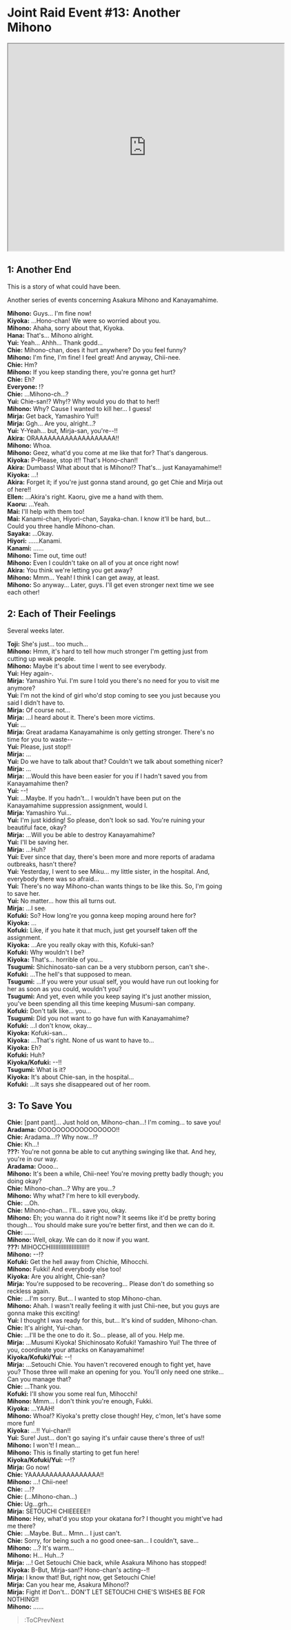 
Joint Raid Event #13: Another Mihono
====================================
[<iframe width="640" height="480" src="https://www.youtube.com/embed/CLTsf5p93-o"></iframe>](:Iframe)  
## 1: Another End
This is a story of what could have been\.

  
Another series of events concerning Asakura Mihono and Kanayamahime\.

  
**Mihono:** Guys\.\.\. I'm fine now\!  
**Kiyoka:** \.\.\.Hono-chan\! We were so worried about you\.  
**Mihono:** Ahaha, sorry about that, Kiyoka\.  
**Hana:** That's\.\.\. Mihono alright\.  
**Yui:** Yeah\.\.\. Ahhh\.\.\. Thank godd\.\.\.  
**Chie:** Mihono-chan, does it hurt anywhere\? Do you feel funny\?  
**Mihono:** I'm fine, I'm fine\! I feel great\! And anyway, Chii-nee\.  
**Chie:** Hm\?  
**Mihono:** If you keep standing there, you're gonna get hurt\?  
**Chie:** Eh\?  
**Everyone:** \!\?  
**Chie:** \.\.\.Mihono-ch\.\.\.\?  
**Yui:** Chie-san\!\? Why\!\? Why would you do that to her\!\!  
**Mihono:** Why\? Cause I wanted to kill her\.\.\. I guess\!  
**Mirja:** Get back, Yamashiro Yui\!\!  
**Mirja:** Ggh\.\.\. Are you, alright\.\.\.\?  
**Yui:** Y-Yeah\.\.\. but, Mirja-san, you're--\!\!  
**Akira:** ORAAAAAAAAAAAAAAAAAAA\!\!  
**Mihono:** Whoa\.  
**Mihono:** Geez, what'd you come at me like that for\? That's dangerous\.  
**Kiyoka:** P-Please, stop it\!\! That's Hono-chan\!\!  
**Akira:** Dumbass\! What about that is Mihono\!\? That's\.\.\. just Kanayamahime\!\!  
**Kiyoka:** \.\.\.\!  
**Akira:** Forget it; if you're just gonna stand around, go get Chie and Mirja out of here\!\!  
**Ellen:** \.\.\.Akira's right\. Kaoru, give me a hand with them\.  
**Kaoru:** \.\.\.Yeah\.  
**Mai:** I'll help with them too\!  
**Mai:** Kanami-chan, Hiyori-chan, Sayaka-chan\. I know it'll be hard, but\.\.\. Could you three handle Mihono-chan\.  
**Sayaka:** \.\.\.Okay\.  
**Hiyori:** \.\.\.\.\.\.Kanami\.  
**Kanami:** \.\.\.\.\.\.  
**Mihono:** Time out, time out\!  
**Mihono:** Even I couldn't take on all of you at once right now\!  
**Akira:** You think we're letting you get away\?  
**Mihono:** Mmm\.\.\. Yeah\! I think I can get away, at least\.  
**Mihono:** So anyway\.\.\. Later, guys\. I'll get even stronger next time we see each other\!  

## 2: Each of Their Feelings
Several weeks later\.

  
**Toji:** She's just\.\.\. too much\.\.\.  
**Mihono:** Hmm, it's hard to tell how much stronger I'm getting just from cutting up weak people\.  
**Mihono:** Maybe it's about time I went to see everybody\.  
**Yui:** Hey again-\.  
**Mirja:** Yamashiro Yui\. I'm sure I told you there's no need for you to visit me anymore\?  
**Yui:** I'm not the kind of girl who'd stop coming to see you just because you said I didn't have to\.  
**Mirja:** Of course not\.\.\.  
**Mirja:** \.\.\.I heard about it\. There's been more victims\.  
**Yui:** \.\.\.  
**Mirja:** Great aradama Kanayamahime is only getting stronger\. There's no time for you to waste--  
**Yui:** Please, just stop\!\!  
**Mirja:** \.\.\.  
**Yui:** Do we have to talk about that\? Couldn't we talk about something nicer\?  
**Mirja:** \.\.\.  
**Mirja:** \.\.\.Would this have been easier for you if I hadn't saved you from Kanayamahime then\?  
**Yui:** --\!  
**Yui:** \.\.\.Maybe\. If you hadn't\.\.\. I wouldn't have been put on the Kanayamahime suppression assignment, would I\.  
**Mirja:** Yamashiro Yui\.\.\.  
**Yui:** I'm just kidding\! So please, don't look so sad\. You're ruining your beautiful face, okay\?  
**Mirja:** \.\.\.Will you be able to destroy Kanayamahime\?  
**Yui:** I'll be saving her\.  
**Mirja:** \.\.\.Huh\?  
**Yui:** Ever since that day, there's been more and more reports of aradama outbreaks, hasn't there\?  
**Yui:** Yesterday, I went to see Miku\.\.\. my little sister, in the hospital\. And, everybody there was so afraid\.\.\.  
**Yui:** There's no way Mihono-chan wants things to be like this\. So, I'm going to save her\.  
**Yui:** No matter\.\.\. how this all turns out\.  
**Mirja:** \.\.\.I see\.  
**Kofuki:** So\? How long're you gonna keep moping around here for\?  
**Kiyoka:** \.\.\.  
**Kofuki:** Like, if you hate it that much, just get yourself taken off the assignment\.  
**Kiyoka:** \.\.\.Are you really okay with this, Kofuki-san\?  
**Kofuki:** Why wouldn't I be\?  
**Kiyoka:** That's\.\.\. horrible of you\.\.\.  
**Tsugumi:** Shichinosato-san can be a very stubborn person, can't she-\.  
**Kofuki:** \.\.\.The hell's that supposed to mean\.  
**Tsugumi:** \.\.\.If you were your usual self, you would have run out looking for her as soon as you could, wouldn't you\?  
**Tsugumi:** And yet, even while you keep saying it's just another mission, you've been spending all this time keeping Musumi-san company\.  
**Kofuki:** Don't talk like\.\.\. you\.\.\.  
**Tsugumi:** Did you not want to go have fun with Kanayamahime\?  
**Kofuki:** \.\.\.I don't know, okay\.\.\.  
**Kiyoka:** Kofuki-san\.\.\.  
**Kiyoka:** \.\.\.That's right\. None of us want to have to\.\.\.  
**Kiyoka:** Eh\?  
**Kofuki:** Huh\?  
**Kiyoka/Kofuki:** --\!\!  
**Tsugumi:** What is it\?  
**Kiyoka:** It's about Chie-san, in the hospital\.\.\.  
**Kofuki:** \.\.\.It says she disappeared out of her room\.  

## 3: To Save You
**Chie:** [pant pant\]\.\.\. Just hold on, Mihono-chan\.\.\.\! I'm coming\.\.\. to save you\!  
**Aradama:** OOOOOOOOOOOOOOOOO\!\!  
**Chie:** Aradama\.\.\.\!\? Why now\.\.\.\!\?  
**Chie:**  Kh\.\.\.\!  
**\?\?\?:** You're not gonna be able to cut anything swinging like that\. And hey, you're in our way\.  
**Aradama:** Oooo\.\.\.  
**Mihono:** It's been a while, Chii-nee\! You're moving pretty badly though; you doing okay\?  
**Chie:** Mihono-chan\.\.\.\? Why are you\.\.\.\?  
**Mihono:** Why what\? I'm here to kill everybody\.  
**Chie:** \.\.\.Oh\.  
**Chie:** Mihono-chan\.\.\. I'll\.\.\. save you, okay\.  
**Mihono:** Eh; you wanna do it right now\? It seems like it'd be pretty boring though\.\.\. You should make sure you're better first, and then we can do it\.  
**Chie:** \.\.\.\.\.\.  
**Mihono:** Well, okay\. We can do it now if you want\.  
**\?\?\?:** MIHOCCHIIIIIIIIIIIIIIIIIIIIII\!\!  
**Mihono:** --\!\?  
**Kofuki:** Get the hell away from Chichie, Mihocchi\.  
**Mihono:** Fukki\! And everybody else too\!  
**Kiyoka:** Are you alright, Chie-san\?  
**Mirja:** You're supposed to be recovering\.\.\. Please don't do something so reckless again\.  
**Chie:** \.\.\.I'm sorry\. But\.\.\. I wanted to stop Mihono-chan\.  
**Mihono:** Ahah\. I wasn't really feeling it with just Chii-nee, but you guys are gonna make this exciting\!  
**Yui:** I thought I was ready for this, but\.\.\. It's kind of sudden, Mihono-chan\.  
**Chie:** It's alright, Yui-chan\.  
**Chie:** \.\.\.I'll be the one to do it\. So\.\.\. please, all of you\. Help me\.  
**Mirja:** \.\.\.Musumi Kiyoka\! Shichinosato Kofuki\! Yamashiro Yui\! The three of you, coordinate your attacks on Kanayamahime\!  
**Kiyoka/Kofuki/Yui:** --\!  
**Mirja:** \.\.\.Setouchi Chie\. You haven't recovered enough to fight yet, have you\? Those three will make an opening for you\. You'll only need one strike\.\.\. Can you manage that\?  
**Chie:** \.\.\.Thank you\.  
**Kofuki:** I'll show you some real fun, Mihocchi\!  
**Mihono:** Mmm\.\.\. I don't think you're enough, Fukki\.  
**Kiyoka:** \.\.\.YAAH\!  
**Mihono:** Whoa\!\? Kiyoka's pretty close though\! Hey, c'mon, let's have some more fun\!  
**Kiyoka:** \.\.\.\!\! Yui-chan\!\!  
**Yui:** Sure\! Just\.\.\. don't go saying it's unfair cause there's three of us\!\!  
**Mihono:** I won't\! I mean\.\.\.  
**Mihono:** This is finally starting to get fun here\!  
**Kiyoka/Kofuki/Yui:** --\!\?  
**Mirja:** Go now\!  
**Chie:** YAAAAAAAAAAAAAAAAA\!\!  
**Mihono:** \.\.\.\! Chii-nee\!  
**Chie:** \.\.\.\!\?  
**Chie:** (\.\.\.Mihono-chan\.\.\.\)  
**Chie:** Ug\.\.\.grh\.\.\.  
**Mirja:** SETOUCHI CHIEEEEE\!\!  
**Mihono:** Hey, what'd you stop your okatana for\? I thought you might've had me there\?  
**Chie:** \.\.\.Maybe\. But\.\.\. Mmn\.\.\. I just can't\.  
**Chie:** Sorry, for being such a no good onee-san\.\.\. I couldn't, save\.\.\.  
**Mihono:** \.\.\.\? It's warm\.\.\.  
**Mihono:** H\.\.\. Huh\.\.\.\?  
**Mirja:** \.\.\.\! Get Setouchi Chie back, while Asakura Mihono has stopped\!  
**Kiyoka:** B-But, Mirja-san\!\? Hono-chan's acting--\!\!  
**Mirja:** I know that\! But, right now, get Setouchi Chie\!  
**Mirja:** Can you hear me, Asakura Mihono\!\?  
**Mirja:** Fight it\! Don't\.\.\. DON'T LET SETOUCHI CHIE'S WISHES BE FOR NOTHING\!\!  
**Mihono:** \.\.\.\.\.\.  
> :ToCPrevNext